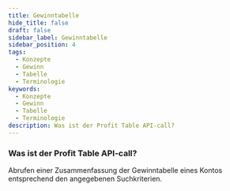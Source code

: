 ```yaml
---
title: Gewinntabelle
hide_title: false
draft: false
sidebar_label: Gewinntabelle
sidebar_position: 4
tags:
  - Konzepte
  - Gewinn
  - Tabelle
  - Terminologie
keywords:
  - Konzepte
  - Gewinn
  - Tabelle
  - Terminologie
description: Was ist der Profit Table API-call?
---
```


### Was ist der Profit Table API-call?

Abrufen einer Zusammenfassung der Gewinntabelle eines Kontos entsprechend den angegebenen Suchkriterien.
